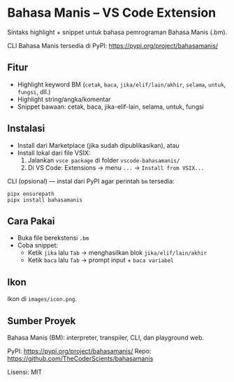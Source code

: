 # Bahasa Manis – VS Code Extension

Sintaks highlight + snippet untuk bahasa pemrograman Bahasa Manis (.bm).

CLI Bahasa Manis tersedia di PyPI: https://pypi.org/project/bahasamanis/

## Fitur
- Highlight keyword BM (`cetak`, `baca`, `jika/elif/lain/akhir`, `selama`, `untuk`, `fungsi`, dll.)
- Highlight string/angka/komentar
- Snippet bawaan: cetak, baca, jika-elif-lain, selama, untuk, fungsi

## Instalasi
- Install dari Marketplace (jika sudah dipublikasikan), atau
- Install lokal dari file VSIX:
  1. Jalankan `vsce package` di folder `vscode-bahasamanis/`
  2. Di VS Code: Extensions → menu `...` → `Install from VSIX...`

CLI (opsional) — instal dari PyPI agar perintah `bm` tersedia:

```
pipx ensurepath
pipx install bahasamanis
```

## Cara Pakai
- Buka file berekstensi `.bm`
- Coba snippet:
  - Ketik `jika` lalu `Tab` → menghasilkan blok `jika/elif/lain/akhir`
  - Ketik `baca` lalu `Tab` → prompt input + `baca variabel`

## Ikon
Ikon di `images/icon.png`.

## Sumber Proyek
Bahasa Manis (BM): interpreter, transpiler, CLI, dan playground web.

PyPI: https://pypi.org/project/bahasamanis/
Repo: https://github.com/TheCoderScients/bahasamanis

Lisensi: MIT
